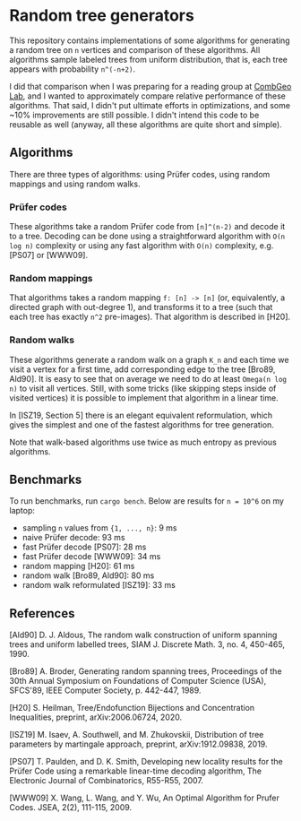 # Random tree generators

This repository contains implementations of some algorithms for generating a random tree on `n` vertices and comparison of these algorithms. All algorithms sample labeled trees from uniform distribution, that is, each tree appears with probability `n^(-n+2)`.

I did that comparison when I was preparing for a reading group at [CombGeo Lab](https://combgeo.org/en/), and I wanted to approximately compare relative performance of these algorithms. That said, I didn't put ultimate efforts in optimizations, and some ~10% improvements are still possible. I didn't intend this code to be reusable as well (anyway, all these algorithms are quite short and simple).


## Algorithms

There are three types of algorithms: using Prüfer codes, using random mappings and using random walks.


### Prüfer codes

These algorithms take a random Prüfer code from `[n]^(n-2)` and decode it to a tree. Decoding can be done using a straightforward algorithm with `O(n log n)` complexity or using any fast algorithm with `O(n)` complexity, e.g. [PS07] or [WWW09].

### Random mappings

That algorithms takes a random mapping `f: [n] -> [n]` (or, equivalently, a directed graph with out-degree 1), and transforms it to a tree (such that each tree has exactly `n^2` pre-images). That algorithm is described in [H20].

### Random walks

These algorithms generate a random walk on a graph `K_n` and each time we visit a vertex for a first time, add corresponding edge to the tree [Bro89, Ald90]. It is easy to see that on average we need to do at least `Omega(n log n)` to visit all vertices. Still, with some tricks (like skipping steps inside of visited vertices) it is possible to implement that algorithm in a linear time.

In [ISZ19, Section 5] there is an elegant equivalent reformulation, which gives the simplest and one of the fastest algorithms for tree generation.

Note that walk-based algorithms use twice as much entropy as previous algorithms.

## Benchmarks

To run benchmarks, run `cargo bench`. Below are results for `n = 10^6` on my laptop:

- sampling `n` values from `{1, ..., n}`: 9 ms
- naive Prüfer decode: 93 ms
- fast Prüfer decode [PS07]: 28 ms
- fast Prüfer decode [WWW09]: 34 ms
- random mapping [H20]: 61 ms
- random walk [Bro89, Ald90]: 80 ms
- random walk reformulated [ISZ19]: 33 ms


## References

[Ald90] D. J. Aldous, The random walk construction of uniform spanning trees and uniform labelled trees, SIAM J. Discrete Math. 3, no. 4, 450-465, 1990.

[Bro89] A. Broder, Generating random spanning trees, Proceedings of the 30th Annual Symposium on Foundations of Computer Science (USA), SFCS'89, IEEE Computer Society, p. 442-447, 1989.

[H20] S. Heilman, Tree/Endofunction Bijections and Concentration Inequalities, preprint, arXiv:2006.06724, 2020.

[ISZ19] M. Isaev, A. Southwell, and M. Zhukovskii, Distribution of tree parameters by martingale approach, preprint, arXiv:1912.09838, 2019.

[PS07] T. Paulden, and D. K. Smith, Developing new locality results for the Prüfer Code using a remarkable linear-time decoding algorithm, The Electronic Journal of Combinatorics, R55-R55, 2007.

[WWW09] X. Wang, L. Wang, and Y. Wu, An Optimal Algorithm for Prufer Codes. JSEA, 2(2), 111-115, 2009.